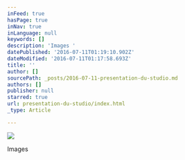 ```yaml
---
inFeed: true
hasPage: true
inNav: true
inLanguage: null
keywords: []
description: 'Images '
datePublished: '2016-07-11T01:19:10.902Z'
dateModified: '2016-07-11T01:17:58.693Z'
title: ''
author: []
sourcePath: _posts/2016-07-11-presentation-du-studio.md
authors: []
publisher: null
starred: true
url: presentation-du-studio/index.html
_type: Article

---
```

![](https://the-grid-user-content.s3-us-west-2.amazonaws.com/5a61d22b-6278-49a3-a516-79137d923328.jpg)

Images